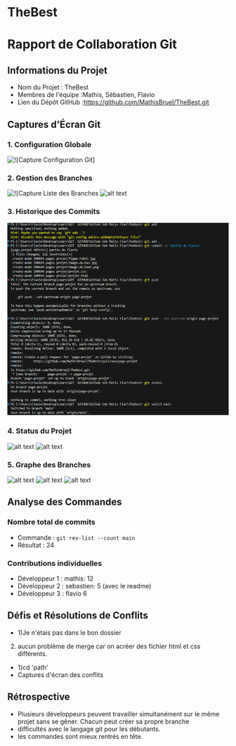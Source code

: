 # TheBest

# Rapport de Collaboration Git

## Informations du Projet
- Nom du Projet : TheBest
- Membres de l'équipe :Mathis, Sébastien, Flavio 
- Lien du Dépôt GitHub :https://github.com/MathisBruel/TheBest.git

## Captures d'Écran Git

### 1. Configuration Globale
![!\[Capture Configuration Git\]](<imgGIT/Capture d'écran 2025-03-04 103409.png>)

### 2. Gestion des Branches
![!\[Capture Liste des Branches](<imgGIT/Capture d'écran 2025-01-21 092301.png>)
![alt text](<imgGIT/Capture d'écran 2025-01-21 100153.png>)

### 3. Historique des Commits
![!\[Capture Historique Commits\]](<imgGIT/envoie de ma partie 1.png>)
### 4. Status du Projet
![alt text](<imgGIT/Capture d'écran 2025-03-04 104656.png>)
![alt text](<imgGIT/Capture d'écran 2025-03-04 104713.png>)

### 5. Graphe des Branches
![alt text](<imgGIT/Capture d'écran 2025-03-04 105242.png>)
![alt text](<imgGIT/Capture d'écran 2025-03-04 105255.png>)
![alt text](<imgGIT/Capture d'écran 2025-03-04 105330.png>)
## Analyse des Commandes

### Nombre total de commits
- Commande : `git rev-list --count main`
- Résultat : 24

### Contributions individuelles
- Développeur 1 : mathis: 12
- Développeur 2 : sebastien: 5 (avec le readme)
- Développeur 3 : flavio 6

## Défis et Résolutions de Conflits
- 1)Je n'étais pas dans le bon dossier 
2) aucun problème de merge car on acréer des fichier html et css différents.
- 1)cd 'path'
- Captures d'écran des conflits

## Rétrospective
- Plusieurs développeurs peuvent travailler simultanément sur le même projet sans se gêner. Chacun peut créer sa propre branche
- difficultés avec le langage git pour les débutants.
- les commandes sont mieux rentrés en tête.
